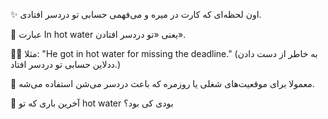 ✨ اون لحظه‌ای که کارت در میره و می‌فهمی حسابی تو دردسر افتادی. 

🔑 عبارت In hot water یعنی «تو دردسر افتادن». 

👩‍💻 مثلا: "He got in hot water for missing the deadline." (به خاطر از دست دادن ددلاین حسابی تو دردسر افتاد.) 

📌 معمولا برای موقعیت‌های شغلی یا روزمره که باعث دردسر می‌شن استفاده می‌شه. 

💬 آخرین باری که تو hot water بودی کی بود؟